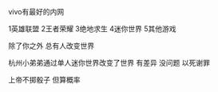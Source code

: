 vivo有最好的内网

1英雄联盟 2王者荣耀 3绝地求生 4迷你世界 5其他游戏

除了你之外 总有人改变世界

杭州小弟弟通过单人迷你世界改变了世界 有差异 没问题 以死谢罪

上帝不掷骰子 但算概率
